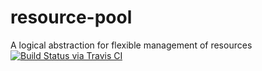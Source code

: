 # resource-pool
A logical abstraction for flexible management of resources
[![Build Status via Travis CI](https://api.travis-ci.org/ChavdarSlavov/resource-pool.svg?branch=master)](https://travis-ci.org/ChavdarSlavov/resource-pool)